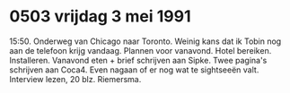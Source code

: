 # 0503 vrijdag 3 mei 1991
15:50. Onderweg van Chicago naar Toronto. Weinig kans dat ik Tobin nog aan de telefoon krijg vandaag. Plannen voor vanavond. Hotel bereiken. Installeren. Vanavond eten + brief schrijven aan Sipke. Twee pagina's schrijven aan Coca4. Even nagaan of er nog wat te sightseeën valt. Interview lezen, 20 blz. Riemersma.